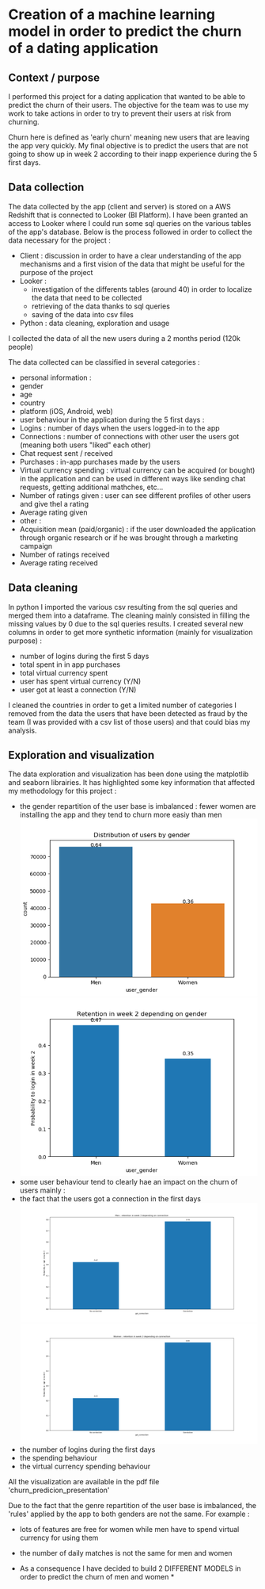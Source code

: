 # Creation of a machine learning model in order to predict the churn of a dating application

## Context / purpose
I performed this project for a dating application that wanted to be able to predict the churn of their users.
The objective for the team was to use my work to take actions in order to try to prevent their users at risk from churning.

Churn here is defined as 'early churn' meaning new users that are leaving the app very quickly.
My final objective is to predict the users that are not going to show up in week 2 according to their inapp experience during the 5 first days. 

## Data collection
The data collected by the app (client and server) is stored on a AWS Redshift that is connected to Looker (BI Platform).
I have been granted an access to Looker where I could run some sql queries on the various tables of the app's database.
Below is the process followed in order to collect the data necessary for the project :
* Client : discussion in order to have a clear understanding of the app mechanisms and a first vision of the data that might be useful for the purpose of the project
* Looker : 
  * investigation of the differents tables (around 40) in order to localize the data that need to be collected
  * retrieving of the data thanks to sql queries
  * saving of the data into csv files
* Python : data cleaning, exploration and usage

I collected the data of all the new users during a 2 months period (120k people)

The data collected can be classified in several categories :
* personal information :
 * gender
 * age
 * country
 * platform (iOS, Android, web)
* user behaviour in the application during the 5 first days :
 * Logins : number of days when the users logged-in to the app
 * Connections : number of connections with other user the users got (meaning both users "liked" each other)
 * Chat request sent / received
 * Purchases : in-app purchases made by the users
 * Virtual currency spending : virtual currency can be acquired (or bought) in the application and can be used in different ways like sending chat requests, getting additional mathches, etc...
 * Number of ratings given : user can see different profiles of other users and give thel a rating
 * Average rating given
* other :
 * Acquisition mean (paid/organic) : if the user downloaded the application through organic research or if he was brought through a marketing campaign
 * Number of ratings received
 * Average rating received
 
## Data cleaning
In python I imported the various csv resulting from the sql queries and merged them into a dataframe.
The cleaning mainly consisted in filling the missing values by 0 due to the sql queries results.
I created several new columns in order to get more synthetic information (mainly for visualization purpose) :
* number of logins during the first 5 days
* total spent in in app purchases
* total virtual currency spent
* user has spent virtual currency (Y/N)
* user got at least a connection (Y/N)

I cleaned the countries in order to get a limited number of categories
I removed from the data the users that have been detected as fraud by the team (I was provided with a csv list of those users) and that could bias my analysis.

## Exploration and visualization

The data exploration and visualization has been done using the matplotlib and seaborn librairies.
It has highlighted some key information that affected my methodology for this project :
* the gender repartition of the user base is imbalanced : fewer women are installing the app and they tend to churn more easiy than men 
![picture alt](https://github.com/vibiii/dating_app_churn_prediction/blob/master/2_Visualization/01_Gender_repartition.png)
![picture alt](https://github.com/vibiii/dating_app_churn_prediction/blob/master/2_Visualization/05_Gender_proba_stay.png)
* some user behaviour tend to clearly hae an impact on the churn of users mainly :
 * the fact that the users got a connection in the first days
![picture alt](https://github.com/vibiii/dating_app_churn_prediction/blob/master/2_Visualization/Connection_churn_men.png)
![picture alt](https://github.com/vibiii/dating_app_churn_prediction/blob/master/2_Visualization/Connection_churn_women.png)
 * the number of logins during the first days
 * the spending behaviour
 * the virtual currency spending behaviour
 
 All the visualization are available in the pdf file 'churn_predicion_presentation'
 
 Due to the fact that the genre repartition of the user base is imbalanced, the 'rules' applied by the app to both genders are not the same.
 For example :
 * lots of features are free for women while men have to spend virtual currency for using them
 * the number of daily matches is not the same for men and women
 
 * As a consequence I have decided to build 2 DIFFERENT MODELS in order to predict the churn of men and women *
 





